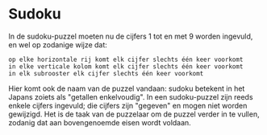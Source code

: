 # Sudoku

In de sudoku-puzzel moeten nu de cijfers 1 tot en met 9 worden ingevuld, en wel op zodanige wijze dat:

    op elke horizontale rij komt elk cijfer slechts één keer voorkomt
    in elke verticale kolom komt elk cijfer slechts één keer voorkomt
    in elk subrooster elk cijfer slechts één keer voorkomt 

Hier komt ook de naam van de puzzel vandaan: sudoku betekent in het Japans zoiets als "getallen enkelvoudig". In een sudoku-puzzel zijn reeds enkele cijfers ingevuld; die cijfers zijn "gegeven" en mogen niet worden gewijzigd. Het is de taak van de puzzelaar om de puzzel verder in te vullen, zodanig dat aan bovengenoemde eisen wordt voldaan.

